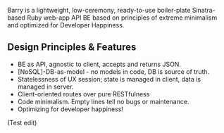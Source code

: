 Barry is a lightweight, low-ceremony, ready-to-use boiler-plate Sinatra-based Ruby web-app API BE based on principles of extreme minimalism and optimized for Developer Happiness.

## Design Principles & Features

* BE as API, agnostic to client, accepts and returns JSON.
* [NoSQL]-DB-as-model - no models in code, DB is source of truth.
* Statelessness of UX session; state is managed in client, data is managed in server. 
* Client-oriented routes over pure RESTfulness 
* Code minimalism. Empty lines tell no bugs or maintenance.
* Optimizing for developer happiness!

(Test edit)
